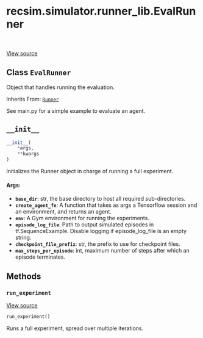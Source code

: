 <div itemscope itemtype="http://developers.google.com/ReferenceObject">
<meta itemprop="name" content="recsim.simulator.runner_lib.EvalRunner" />
<meta itemprop="path" content="Stable" />
<meta itemprop="property" content="__init__"/>
<meta itemprop="property" content="run_experiment"/>
</div>

# recsim.simulator.runner_lib.EvalRunner

<table class="tfo-notebook-buttons tfo-api" align="left">
</table>

<a target="_blank" href="https://github.com/google-research/recsim/simulator/runner_lib.py">View
source</a>

## Class `EvalRunner`

Object that handles running the evaluation.

Inherits From: [`Runner`](../../../recsim/simulator/runner_lib/Runner.md)

<!-- Placeholder for "Used in" -->

See main.py for a simple example to evaluate an agent.

<h2 id="__init__"><code>__init__</code></h2>

```python
__init__(
    *args,
    **kwargs
)
```

Initializes the Runner object in charge of running a full experiment.

#### Args:

*   <b>`base_dir`</b>: str, the base directory to host all required
    sub-directories.
*   <b>`create_agent_fn`</b>: A function that takes as args a Tensorflow session
    and an environment, and returns an agent.
*   <b>`env`</b>: A Gym environment for running the experiments.
*   <b>`episode_log_file`</b>: Path to output simulated episodes in
    tf.SequenceExample. Disable logging if episode_log_file is an empty string.
*   <b>`checkpoint_file_prefix`</b>: str, the prefix to use for checkpoint
    files.
*   <b>`max_steps_per_episode`</b>: int, maximum number of steps after which an
    episode terminates.

## Methods

<h3 id="run_experiment"><code>run_experiment</code></h3>

<a target="_blank" href="https://github.com/google-research/recsim/simulator/runner_lib.py">View
source</a>

```python
run_experiment()
```

Runs a full experiment, spread over multiple iterations.
